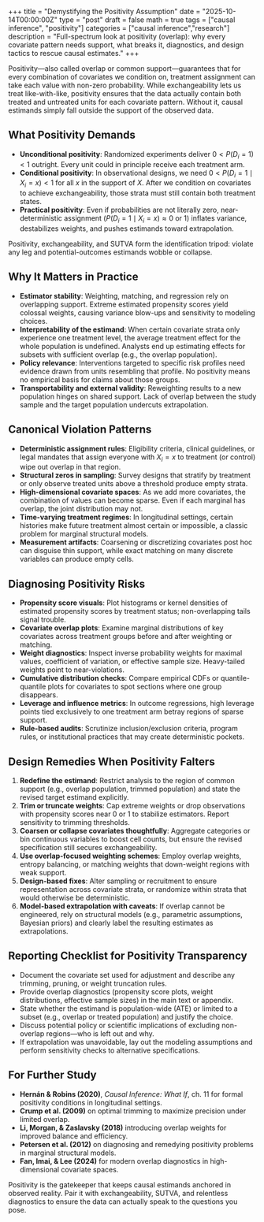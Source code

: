 +++
title = "Demystifying the Positivity Assumption"
date = "2025-10-14T00:00:00Z"
type = "post"
draft = false
math = true
tags = ["causal inference", "positivity"]
categories = ["causal inference","research"]
description = "Full-spectrum look at positivity (overlap): why every covariate pattern needs support, what breaks it, diagnostics, and design tactics to rescue causal estimates."
+++

Positivity—also called overlap or common support—guarantees that for every combination of covariates we condition on, treatment assignment can take each value with non-zero probability. While exchangeability lets us treat like-with-like, positivity ensures that the data actually contain both treated and untreated units for each covariate pattern. Without it, causal estimands simply fall outside the support of the observed data.

## What Positivity Demands

- **Unconditional positivity**: Randomized experiments deliver $0 < P(D_i = 1) < 1$ outright. Every unit could in principle receive each treatment arm.
- **Conditional positivity**: In observational designs, we need $0 < P(D_i = 1 \mid X_i = x) < 1$ for all $x$ in the support of $X$. After we condition on covariates to achieve exchangeability, those strata must still contain both treatment states.
- **Practical positivity**: Even if probabilities are not literally zero, near-deterministic assignment ($P(D_i = 1 \mid X_i = x) \approx 0 \text{ or } 1$) inflates variance, destabilizes weights, and pushes estimands toward extrapolation.

Positivity, exchangeability, and SUTVA form the identification tripod: violate any leg and potential-outcomes estimands wobble or collapse.

## Why It Matters in Practice

- **Estimator stability**: Weighting, matching, and regression rely on overlapping support. Extreme estimated propensity scores yield colossal weights, causing variance blow-ups and sensitivity to modeling choices.
- **Interpretability of the estimand**: When certain covariate strata only experience one treatment level, the average treatment effect for the whole population is undefined. Analysts end up estimating effects for subsets with sufficient overlap (e.g., the overlap population).
- **Policy relevance**: Interventions targeted to specific risk profiles need evidence drawn from units resembling that profile. No positivity means no empirical basis for claims about those groups.
- **Transportability and external validity**: Reweighting results to a new population hinges on shared support. Lack of overlap between the study sample and the target population undercuts extrapolation.

## Canonical Violation Patterns

- **Deterministic assignment rules**: Eligibility criteria, clinical guidelines, or legal mandates that assign everyone with $X_i = x$ to treatment (or control) wipe out overlap in that region.
- **Structural zeros in sampling**: Survey designs that stratify by treatment or only observe treated units above a threshold produce empty strata.
- **High-dimensional covariate spaces**: As we add more covariates, the combination of values can become sparse. Even if each marginal has overlap, the joint distribution may not.
- **Time-varying treatment regimes**: In longitudinal settings, certain histories make future treatment almost certain or impossible, a classic problem for marginal structural models.
- **Measurement artifacts**: Coarsening or discretizing covariates post hoc can disguise thin support, while exact matching on many discrete variables can produce empty cells.

## Diagnosing Positivity Risks

- **Propensity score visuals**: Plot histograms or kernel densities of estimated propensity scores by treatment status; non-overlapping tails signal trouble.
- **Covariate overlap plots**: Examine marginal distributions of key covariates across treatment groups before and after weighting or matching.
- **Weight diagnostics**: Inspect inverse probability weights for maximal values, coefficient of variation, or effective sample size. Heavy-tailed weights point to near-violations.
- **Cumulative distribution checks**: Compare empirical CDFs or quantile-quantile plots for covariates to spot sections where one group disappears.
- **Leverage and influence metrics**: In outcome regressions, high leverage points tied exclusively to one treatment arm betray regions of sparse support.
- **Rule-based audits**: Scrutinize inclusion/exclusion criteria, program rules, or institutional practices that may create deterministic pockets.

## Design Remedies When Positivity Falters

1. **Redefine the estimand**: Restrict analysis to the region of common support (e.g., overlap population, trimmed population) and state the revised target estimand explicitly.
2. **Trim or truncate weights**: Cap extreme weights or drop observations with propensity scores near 0 or 1 to stabilize estimators. Report sensitivity to trimming thresholds.
3. **Coarsen or collapse covariates thoughtfully**: Aggregate categories or bin continuous variables to boost cell counts, but ensure the revised specification still secures exchangeability.
4. **Use overlap-focused weighting schemes**: Employ overlap weights, entropy balancing, or matching weights that down-weight regions with weak support.
5. **Design-based fixes**: Alter sampling or recruitment to ensure representation across covariate strata, or randomize within strata that would otherwise be deterministic.
6. **Model-based extrapolation with caveats**: If overlap cannot be engineered, rely on structural models (e.g., parametric assumptions, Bayesian priors) and clearly label the resulting estimates as extrapolations.

## Reporting Checklist for Positivity Transparency

- Document the covariate set used for adjustment and describe any trimming, pruning, or weight truncation rules.
- Provide overlap diagnostics (propensity score plots, weight distributions, effective sample sizes) in the main text or appendix.
- State whether the estimand is population-wide (ATE) or limited to a subset (e.g., overlap or treated population) and justify the choice.
- Discuss potential policy or scientific implications of excluding non-overlap regions—who is left out and why.
- If extrapolation was unavoidable, lay out the modeling assumptions and perform sensitivity checks to alternative specifications.

## For Further Study

- **Hernán & Robins (2020)**, *Causal Inference: What If*, ch. 11 for formal positivity conditions in longitudinal settings.
- **Crump et al. (2009)** on optimal trimming to maximize precision under limited overlap.
- **Li, Morgan, & Zaslavsky (2018)** introducing overlap weights for improved balance and efficiency.
- **Petersen et al. (2012)** on diagnosing and remedying positivity problems in marginal structural models.
- **Fan, Imai, & Lee (2024)** for modern overlap diagnostics in high-dimensional covariate spaces.

Positivity is the gatekeeper that keeps causal estimands anchored in observed reality. Pair it with exchangeability, SUTVA, and relentless diagnostics to ensure the data can actually speak to the questions you pose.

